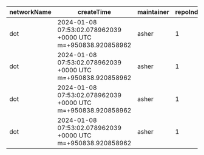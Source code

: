 | networkName | createTime                                                  | maintainer | repoIndex | repoURL                                            | branchName | commitId1URL                                                                                       | commitId2URL                                                                                       | keyfile                | simpleCompareURL                                                                                               | originCompareURL                                                                                                                               |
| ----------- | ----------------------------------------------------------- | ---------- | --------- | -------------------------------------------------- | ---------- | -------------------------------------------------------------------------------------------------- | -------------------------------------------------------------------------------------------------- | ---------------------- | -------------------------------------------------------------------------------------------------------------- | ---------------------------------------------------------------------------------------------------------------------------------------------- |
| dot         | 2024-01-08 07:53:02.078962039 +0000 UTC m=+950838.920858962 | asher      | 1         | [link](https://github.com/paritytech/polkadot-sdk) | master     | [link](https://github.com/paritytech/polkadot-sdk/commit/2e4b8996c4924fc39f85198019039cf0987f89ec) | [link](https://github.com/paritytech/polkadot-sdk/commit/745c02c59a6c0e828752286b411e80043d9436ad) | ./polkadot/primitives  | [link](https://github.com/yushion-safulet/weekly-update/compare/dot_master_1_2e4b8996...dot_master_1_745c02c5) | [link](https://github.com/paritytech/polkadot-sdk/compare/2e4b8996c4924fc39f85198019039cf0987f89ec...745c02c59a6c0e828752286b411e80043d9436ad) |
| dot         | 2024-01-08 07:53:02.078962039 +0000 UTC m=+950838.920858962 | asher      | 1         | [link](https://github.com/paritytech/polkadot-sdk) | master     | [link](https://github.com/paritytech/polkadot-sdk/commit/2e4b8996c4924fc39f85198019039cf0987f89ec) | [link](https://github.com/paritytech/polkadot-sdk/commit/745c02c59a6c0e828752286b411e80043d9436ad) | ./polkadot/runtime     | [link](https://github.com/yushion-safulet/weekly-update/compare/dot_master_1_2e4b8996...dot_master_1_745c02c5) | [link](https://github.com/paritytech/polkadot-sdk/compare/2e4b8996c4924fc39f85198019039cf0987f89ec...745c02c59a6c0e828752286b411e80043d9436ad) |
| dot         | 2024-01-08 07:53:02.078962039 +0000 UTC m=+950838.920858962 | asher      | 1         | [link](https://github.com/paritytech/polkadot-sdk) | master     | [link](https://github.com/paritytech/polkadot-sdk/commit/2e4b8996c4924fc39f85198019039cf0987f89ec) | [link](https://github.com/paritytech/polkadot-sdk/commit/745c02c59a6c0e828752286b411e80043d9436ad) | ./substrate/primitives | [link](https://github.com/yushion-safulet/weekly-update/compare/dot_master_1_2e4b8996...dot_master_1_745c02c5) | [link](https://github.com/paritytech/polkadot-sdk/compare/2e4b8996c4924fc39f85198019039cf0987f89ec...745c02c59a6c0e828752286b411e80043d9436ad) |
| dot         | 2024-01-08 07:53:02.078962039 +0000 UTC m=+950838.920858962 | asher      | 1         | [link](https://github.com/paritytech/polkadot-sdk) | master     | [link](https://github.com/paritytech/polkadot-sdk/commit/2e4b8996c4924fc39f85198019039cf0987f89ec) | [link](https://github.com/paritytech/polkadot-sdk/commit/745c02c59a6c0e828752286b411e80043d9436ad) | ./substrate/frame      | [link](https://github.com/yushion-safulet/weekly-update/compare/dot_master_1_2e4b8996...dot_master_1_745c02c5) | [link](https://github.com/paritytech/polkadot-sdk/compare/2e4b8996c4924fc39f85198019039cf0987f89ec...745c02c59a6c0e828752286b411e80043d9436ad) |

